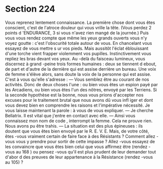 # Section 224

Vous reprenez lentement connaissance. La première chose dont
vous êtes conscient, c'est de l'atroce douleur qui vous vrille la
tête. (Vous perdez 2 points d 'ENDURANCE,  3 si vous n'avez
rien mangé de la journée.) Puis vous vous rendez compte que
même les yeux grands ouverts vous n'y voyez goutte : c'est
l'obscurité totale autour de vous. En chancelant vous essayez de
vous mettre s ur vos pieds. Mais aussitôt l'éclat éblouissant d'une
torche vient frapper violemment vos pupilles. Instinctivement
vous repliez les bras devant vos yeux. Au -delà du faisceau
lumineux, vous discernez à grand -peine trois formes humaines :
deux se tiennent d ebout, de part et d'autre de la dernière qui est
assise derrière un bureau. Une voix de femme s'élève alors, sans
doute la voix de la personne qui est assise. C'est à vous qu'elle
s'adresse :
— Vous semblez être au courant de nos activités. Donc de deux
choses l'une : ou bien vous êtes un espion payé par les Arcadiens,
ou bien vous êtes l'un des nôtres, envoyé par les Terriens. Si la
seconde hypothèse est la bonne, nous vous prions d'accepter nos
excuses pour le traitement brutal que nous avons dû vous infl iger
et dont vous devez bien en comprendre les raisons et l'impérative
nécessité. Je vous laisse maintenant la parole : à vous de vous
expliquer.
— Je cherche Bellatrix. Il est vital que j'entre en contact avec elle.
— Ainsi vous connaissez mon nom de code , interrompt la femme.
Cela ne prouve rien. Nous avons pu être trahis.
— La situation est des plus épineuses : ils doutent que vous êtes
bien envoyé par le R. E. V. E. Mais, de votre côté, êtes -vous
vraiment certain de faire face à des Résistants ? Comment  allez -
vous vous y prendre pour sortir de cette impasse ? Allez -vous
essayez de les convaincre que vous êtes bien celui que vous
affirmez être (rendez -vous au 168 ) ou pensez -vous qu'il est plus
prudent de leur demander tout d'abor d des preuves de leur
appartenance à la Résistance (rendez -vous au 105) ?